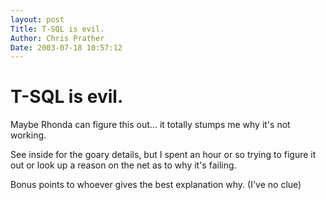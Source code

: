 ```yaml
---
layout: post
Title: T-SQL is evil.  
Author: Chris Prather
Date: 2003-07-18 10:57:12
---
```


# T-SQL is evil.
Maybe Rhonda can figure this out... it totally stumps me why it's not working. 

See inside for the goary details, but I spent an hour or so trying to figure it out or look up a reason on the net as to why it's failing.

Bonus points to whoever gives the best explanation why. (I've no clue)



